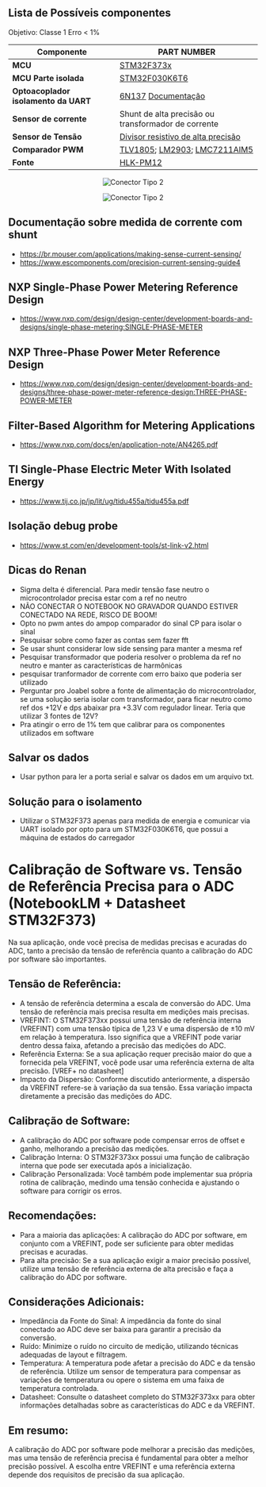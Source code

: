 ## Lista de Possíveis componentes

Objetivo: Classe 1 Erro < 1%

| Componente             | PART NUMBER                                   |
|------------------------|-----------------------------------------------|
| **MCU**                | [STM32F373x](https://br.mouser.com/datasheet/2/389/stm32f373cc-1851083.pdf)|
| **MCU Parte isolada**  | [STM32F030K6T6](https://www.acheicomponentes.com.br/circuitos-integrados/circuito-integrado-stm32f030k6t6-lqfp-32-smd)|
| **Optoacoplador isolamento da UART**      | [6N137](https://br.mouser.com/datasheet/2/427/6n137-7681.pdf) [Documentação](https://electronics.stackexchange.com/questions/672452/serial-isolation-with-6n137-opto-coupler?rq=1)|
| **Sensor de corrente** | Shunt de alta precisão ou transformador de corrente|
| **Sensor de Tensão**   | [Divisor resistivo de alta precisão](https://br.mouser.com/datasheet/2/385/sei_css_cssh-3077671.pdf) |
| **Comparador PWM**     | [TLV1805](https://www.ti.com/lit/ds/symlink/tlv1805-q1.pdf?ts=1729874561037&ref_url=https%253A%252F%252Fbr.mouser.com%252F); [LM2903](https://www.acheicomponentes.com.br/circuitos-integrados/smd/soic-8/circuito-integrado-lm2903dr-smd-soic-8-lm2903); [LMC7211AIM5](https://www.acheicomponentes.com.br/circuitos-integrados/smd/ci-amplificador-lmc7211aim5nopb-smd-sot-23-5) |
| **Fonte**              | [HLK-PM12](https://nettigo.eu/attachments/503) | 

<p align="center">
    <img src="Diagrama%20de%20blocos%20Monofásico%20simples.png" alt="Conector Tipo 2">
</p>

<p align="center">
    <img src="Diagrama%20de%20blocos%20Triásico%20completo.png" alt="Conector Tipo 2">
</p>


## Documentação sobre medida de corrente com shunt 
- https://br.mouser.com/applications/making-sense-current-sensing/
- https://www.escomponents.com/precision-current-sensing-guide4

## NXP Single-Phase Power Metering Reference Design
- https://www.nxp.com/design/design-center/development-boards-and-designs/single-phase-metering:SINGLE-PHASE-METER
  
## NXP Three-Phase Power Meter Reference Design
- https://www.nxp.com/design/design-center/development-boards-and-designs/three-phase-power-meter-reference-design:THREE-PHASE-POWER-METER

## Filter-Based Algorithm for Metering Applications
- https://www.nxp.com/docs/en/application-note/AN4265.pdf

## TI Single-Phase Electric Meter With Isolated Energy
- https://www.tij.co.jp/jp/lit/ug/tidu455a/tidu455a.pdf

## Isolação debug probe
- https://www.st.com/en/development-tools/st-link-v2.html

## Dicas do Renan
- Sigma delta é diferencial. Para medir tensão fase neutro o microcontrolador precisa estar com a ref no neutro
- NÃO CONECTAR O NOTEBOOK NO GRAVADOR QUANDO ESTIVER CONECTADO NA REDE, RISCO DE BOOM!
- Opto no pwm antes do ampop comparador do sinal CP para isolar o sinal
- Pesquisar sobre como fazer as contas sem fazer fft
- Se usar shunt considerar low side sensing para manter a mesma ref
- Pesquisar transformador que poderia resolver o problema da ref no neutro e manter as características de harmônicas
- pesquisar tranformador de corrente com erro baixo que poderia ser utilizado
- Perguntar pro Joabel sobre a fonte de alimentação do microcontrolador, se uma solução seria isolar com transformador, para ficar neutro como ref dos +12V e dps abaixar pra +3.3V com regulador linear. Teria que utilizar 3 fontes de 12V?
- Pra atingir o erro de 1% tem que calibrar para os componentes utilizados em software

## Salvar os dados
- Usar python para ler a porta serial e salvar os dados em um arquivo txt.

## Solução para o isolamento
- Utilizar o STM32F373 apenas para medida de energia e comunicar via UART isolado por opto para um STM32F030K6T6, que possui a máquina de estados do carregador


# Calibração de Software vs. Tensão de Referência Precisa para o ADC (NotebookLM + Datasheet STM32F373)
Na sua aplicação, onde você precisa de medidas precisas e acuradas do ADC, tanto a precisão da tensão de referência quanto a calibração do ADC por software são importantes.
## Tensão de Referência:
- A tensão de referência determina a escala de conversão do ADC. Uma tensão de referência mais precisa resulta em medições mais precisas.
- VREFINT: O STM32F373xx possui uma tensão de referência interna (VREFINT) com uma tensão típica de 1,23 V e uma dispersão de ±10 mV em relação à temperatura. Isso significa que a VREFINT pode variar dentro dessa faixa, afetando a precisão das medições do ADC.
- Referência Externa: Se a sua aplicação requer precisão maior do que a fornecida pela VREFINT, você pode usar uma referência externa de alta precisão. [VREF+ no datasheet]
- Impacto da Dispersão: Conforme discutido anteriormente, a dispersão da VREFINT refere-se à variação da sua tensão. Essa variação impacta diretamente a precisão das medições do ADC.
## Calibração de Software:
- A calibração do ADC por software pode compensar erros de offset e ganho, melhorando a precisão das medições.
- Calibração Interna: O STM32F373xx possui uma função de calibração interna que pode ser executada após a inicialização.
- Calibração Personalizada: Você também pode implementar sua própria rotina de calibração, medindo uma tensão conhecida e ajustando o software para corrigir os erros.
## Recomendações:
- Para a maioria das aplicações: A calibração do ADC por software, em conjunto com a VREFINT, pode ser suficiente para obter medidas precisas e acuradas.
- Para alta precisão: Se a sua aplicação exigir a maior precisão possível, utilize uma tensão de referência externa de alta precisão e faça a calibração do ADC por software.
## Considerações Adicionais:
- Impedância da Fonte do Sinal: A impedância da fonte do sinal conectado ao ADC deve ser baixa para garantir a precisão da conversão.
- Ruído: Minimize o ruído no circuito de medição, utilizando técnicas adequadas de layout e filtragem.
- Temperatura: A temperatura pode afetar a precisão do ADC e da tensão de referência. Utilize um sensor de temperatura para compensar as variações de temperatura ou opere o sistema em uma faixa de temperatura controlada.
- Datasheet: Consulte o datasheet completo do STM32F373xx para obter informações detalhadas sobre as características do ADC e da VREFINT.
## Em resumo:
A calibração do ADC por software pode melhorar a precisão das medições, mas uma tensão de referência precisa é fundamental para obter a melhor precisão possível. A escolha entre VREFINT e uma referência externa depende dos requisitos de precisão da sua aplicação.
